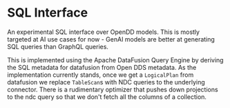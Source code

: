 # SQL Interface

An experimental SQL interface over OpenDD models. This is mostly targeted at AI
use cases for now - GenAI models are better at generating SQL queries than
GraphQL queries.

This is implemented using the Apache DataFusion Query Engine by deriving the SQL
metadata for datafusion from Open DDS metadata. As the implementation currently
stands, once we get a `LogicalPlan` from datafusion we replace `TableScan`s with
NDC queries to the underlying connector. There is a rudimentary optimizer that
pushes down projections to the ndc query so that we don't fetch all the columns
of a collection.
